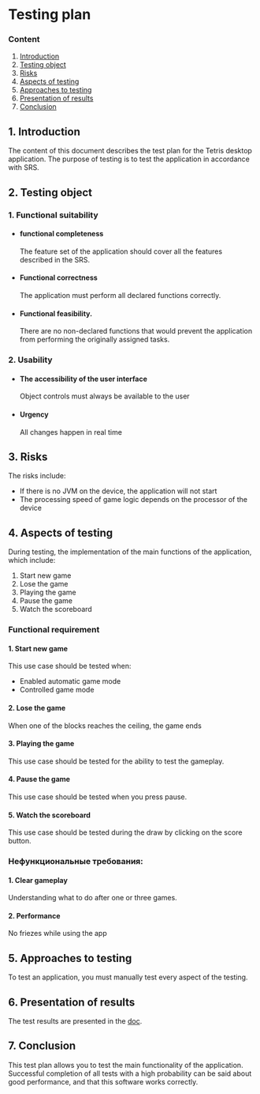 # Testing plan
 ### Content
  1. [Introduction](#1)
  2. [Testing object](#2)
  3. [Risks](#4)
  4. [Aspects of testing](#5)<br>
  5. [Approaches to testing](#6)
  6. [Presentation of results](#7)
  7. [Conclusion](#8)
  <a name="1"></a>
 ## 1. Introduction
The content of this document describes the test plan for the Tetris desktop application. The purpose of testing is to test the application in accordance with SRS.
<a name="2"></a>
 ## 2. Testing object
### 1. Functional suitability
-   #### functional completeness
    The feature set of the application should cover all the features described in the SRS.
-   #### Functional correctness
    The application must perform all declared functions correctly.
-   #### Functional feasibility.
    There are no non-declared functions that would prevent the application from performing the originally assigned tasks.
### 2. Usability
-   #### The accessibility of the user interface
    Object controls must always be available to the user
-   #### Urgency
    All changes happen in real time
<a name="3"></a>
## 3. Risks
The risks include:
- If there is no JVM on the device, the application will not start
- The processing speed of game logic depends on the processor of the device
<a name="4"></a>
 ## 4. Aspects of testing
During testing, the implementation of the main functions of the application, which include:
1. Start new game
2. Lose the game
3. Playing the game
4. Pause the game
5. Watch the scoreboard

### Functional requirement
#### 1. Start new game
This use case should be tested when:
- Enabled automatic game mode
- Controlled game mode

#### 2. Lose the game
When one of the blocks reaches the ceiling, the game ends

#### 3. Playing the game
This use case should be tested for the ability to test the gameplay.

#### 4. Pause the game
This use case should be tested when you press pause.

#### 5. Watch the scoreboard
This use case should be tested during the draw by clicking on the score button.

### Нефункциональные требования:
#### 1. Clear gameplay
Understanding what to do after one or three games.

#### 2. Performance
No friezes while using the app

<a name="5"></a>
## 5. Approaches to testing
To test an application, you must manually test every aspect of the testing.

<a name="6"></a>
## 6. Presentation of results
The test results are presented in the [doc](https://github.com/Eltay750505/TetrisGame/blob/master/Testing/TestResult.md).

<a name="7"></a>
## 7. Conclusion
This test plan allows you to test the main functionality of the application. Successful completion of all tests with a high probability can be said about good performance, and that this software works correctly.

    
